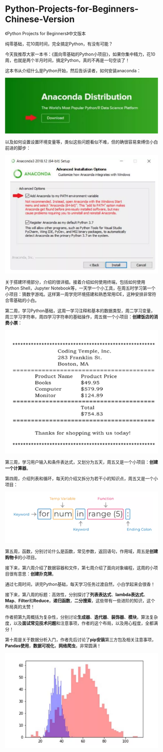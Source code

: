 # Python-Projects-for-Beginners-Chinese-Version
《Python Projects for Beginners》中文版本



纯零基础，花10周时间，完全搞定Python，有没有可能？



今天我推荐大家一本书：《面向零基础的Python小项目》，如果你集中精力，花10周，也就是两个半月时间，搞定Python，真的不再是一句空谈了！



这本书从介绍什么是Python开始，然后告诉读者，如何安装anaconda：



![img](./assets/ch0-1.png)



以及如何设置设置环境变量等，类似这些问题看似不难，但的确很容易束缚住小白前进的脚步：



![img](./assets/ch0-2.png)



关于搭建环境部分，介绍的很详细。接着介绍如何使用终端，包括如何使用Python Shell，Jupyter Notebook等，一天学一个小工具，在周五时学习第一个小项目：猜数字游戏。这样第一周学完环境搭建和熟悉常用IDE，这种安排非常符合零基础的小白。



第二周，学习Python基础，这周一学习注释和基本的数据类型，周二学习变量，周三学习字符串，周四学习字符串的基础操作，周五做一个小项目：**创建饭店的消费小票**：



![img](./assets/ch0-3.png)



第三周，学习用户输入和条件表达式，又划分为五天，周五又是一个小项目：**创建一个计算器**。



第四周，介绍列表和循环，每天的介绍又拆分为若干小的知识点，周五又是一个小项目：



![img](./assets/ch0-4.png)



第五周，函数，分别讨论什么是函数，常见参数，返回语句，作用域，周五是**创建购物卡**的小项目。



接下来，第六周介绍了数据容器和文件，第七周介绍了面向对象编程，这周的小项目很有意思：**创建扑克牌**。



通过七周时间，讲完Python基础，每天学习任务过渡自然，小白学起来会很香！



接下来，第八周的标题：高效性，分别探讨了**列表表达式**、**lambda表达式**、**Map**、**Filter**和**Reduce**，**递归函数**，**二分搜索**，这些带有一些进阶的知识，这个布局真的太赞！



作者把第九周概括为复杂性，分别讨论**生成器**、**迭代器**、**装饰器**、**模块**，算法复杂度，以及**面试常见技术问题**和注意事项，作者的这个布局，以及用心程度，全都满分！



第十周是关于数据分析入门，作者先后讨论了**pip安装**第三方包及相关注意事项，**Pandas使用**，**数据可视化**，**网络爬虫**，非常圆满！

![img](./assets/ch0-5.png)